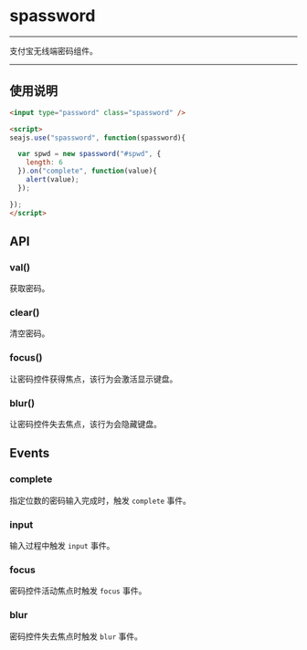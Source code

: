 # spassword

---

支付宝无线端密码组件。

---

## 使用说明

```html
<input type="password" class="spassword" />

<script>
seajs.use("spassword", function(spassword){

  var spwd = new spassword("#spwd", {
    length: 6
  }).on("complete", function(value){
    alert(value);
  });

});
</script>
```

## API

### val()

获取密码。

### clear()

清空密码。

### focus()

让密码控件获得焦点，该行为会激活显示键盘。

### blur()

让密码控件失去焦点，该行为会隐藏键盘。

## Events

### complete

指定位数的密码输入完成时，触发 `complete` 事件。

### input

输入过程中触发 `input` 事件。

### focus

密码控件活动焦点时触发 `focus` 事件。

### blur

密码控件失去焦点时触发 `blur` 事件。
